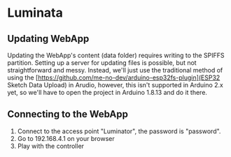 # Luminata

## Updating WebApp
Updating the WebApp's content (data folder) requires writing to the SPIFFS partition. Setting up a server for updating files is possible, but not straightforward and messy. Instead, we'll just use the traditional method of using the [https://github.com/me-no-dev/arduino-esp32fs-plugin](ESP32 Sketch Data Upload) in Arudio, however, this isn't supported in Arduino 2.x yet, so we'll have to open the project in Arduino 1.8.13 and do it there.

## Connecting to the WebApp
1. Connect to the access point "Luminator", the password is "password".
2. Go to 192.168.4.1 on your browser
3. Play with the controller